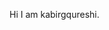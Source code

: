 Hi I am kabirgqureshi.  

<!---
kabirgqureshi/kabirgqureshi is a ✨ special ✨ repository because its `README.md` (this file) appears on your GitHub profile.
You can click the Preview link to take a look at your changes.
--->
